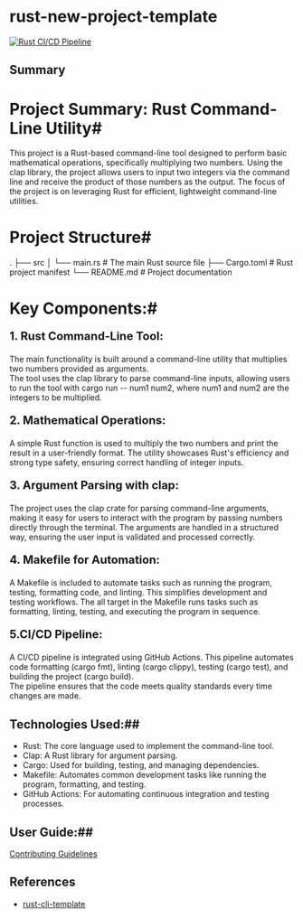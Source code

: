 # rust-new-project-template

[![Rust CI/CD Pipeline](https://github.com/nogibjj/MiniProject7-rust-_ShiyueZhou/actions/workflows/rust.yml/badge.svg)](https://github.com/nogibjj/MiniProject7-rust-_ShiyueZhou/actions/workflows/rust.yml)

## Summary
# Project Summary: Rust Command-Line Utility#
This project is a Rust-based command-line tool designed to perform basic mathematical operations, specifically multiplying two numbers. Using the clap library, the project allows users to input two integers via the command line and receive the product of those numbers as the output. The focus of the project is on leveraging Rust for efficient, lightweight command-line utilities.  

# Project Structure#
.
├── src
│   └── main.rs      # The main Rust source file
├── Cargo.toml       # Rust project manifest
└── README.md        # Project documentation


# Key Components:#  
**<p style="font-size:20px;"> 1. Rust Command-Line Tool:</p>**

The main functionality is built around a command-line utility that multiplies two numbers provided as arguments.  
The tool uses the clap library to parse command-line inputs, allowing users to run the tool with cargo run -- num1 num2, where num1 and num2 are the integers to be multiplied.   


**<p style="font-size:20px;"> 2. Mathematical Operations:</p>**

A simple Rust function is used to multiply the two numbers and print the result in a user-friendly format. 
The utility showcases Rust's efficiency and strong type safety, ensuring correct handling of integer inputs. 

**<p style="font-size:20px;"> 3. Argument Parsing with clap:</p>**

The project uses the clap crate for parsing command-line arguments, making it easy for users to interact with the program by passing numbers directly through the terminal.
The arguments are handled in a structured way, ensuring the user input is validated and processed correctly.

**<p style="font-size:20px;"> 4. Makefile for Automation:</p>**

A Makefile is included to automate tasks such as running the program, testing, formatting code, and linting. This simplifies development and testing workflows.
The all target in the Makefile runs tasks such as formatting, linting, testing, and executing the program in sequence.

**<p style="font-size:20px;"> 5.CI/CD Pipeline:</p>**

A CI/CD pipeline is integrated using GitHub Actions. This pipeline automates code formatting (cargo fmt), linting (cargo clippy), testing (cargo test), and building the project (cargo build).  
The pipeline ensures that the code meets quality standards every time changes are made.  

## Technologies Used:##
* Rust: The core language used to implement the command-line tool.
* Clap: A Rust library for argument parsing.
* Cargo: Used for building, testing, and managing dependencies.
* Makefile: Automates common development tasks like running the program, formatting, and testing.
* GitHub Actions: For automating continuous integration and testing processes.

## User Guide:##
[Contributing Guidelines](user_guide.md)

## References

* [rust-cli-template](https://github.com/kbknapp/rust-cli-template)
